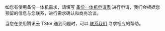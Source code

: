 如您有使用备份一体机需求，请填写 [备份一体机申请表](https://cloud.tencent.com/apply/p/x1cs848knl) 进行申请，我们会根据您预留的信息与您联系，进行需求确认和商务洽谈。

当您在使用腾讯云 TStor 遇到问题时，可以 [联系我们](https://cloud.tencent.com/document/product/1479/59171) 寻求相应的帮助。
